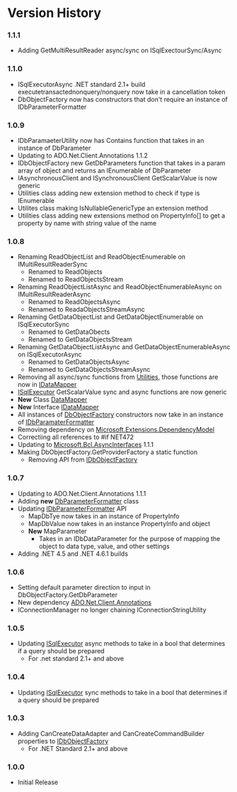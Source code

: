 Version History
===============

### 1.1.1

* Adding GetMultiResultReader async/sync on ISqlExectourSync/Async

### 1.1.0

* ISqlExecutorAsync .NET standard 2.1+ build executetransactednonquery/nonquery now take in a cancellation token
* DbObjectFactory now has constructors that don't require an instance of IDbParameterFormatter


### 1.0.9

* IDbParamaeterUtility now has Contains function that takes in an instance of DbParameter
* Updating to ADO.Net.Client.Annotations 1.1.2
* IDbObjectFactory new GetDbParameters function that takes in a param array of object
  and returns an IEnumerable of DbParameter
* IAsynchronousClient and ISynchronousClient GetScalarValue is now generic
* Utilities class adding new extension method to check if type is IEnumerable
* Utilites class making IsNullableGenericType an extension method
* Utilities class adding new extensions method on PropertyInfo[] to get a property by name with string value of the name

### 1.0.8

* Renaming ReadObjectList and ReadObjectEnumerable on IMultiResultReaderSync
  * Renamed to ReadObjects
  * Renamed to ReadObjectsStream
* Renaming ReadObjectListAsync and ReadObjectEnumerableAsync on IMultiResultReaderAsync
  * Renamed to ReadObjectsAsync
  * Renamed to ReadaObjectsStreamAsync
* Renaming GetDataObjectList and GetDataObjectEnumerable on ISqlExecutorSync
  * Renamed to GetDataObects
  * Renamed to GetDataObjectsStream
* Renaming GetDataObjectListAsync and GetDataObjectEnumerableAsync on ISqlExecutorAsync
  * Renamed to GetDataObjectsAsync
  * Renamed to GetDataObjectsStreamAsync
* Removing all async/sync functions from [Utilities](https://github.com/rgarrison12345/ADO.Net.Client/blob/master/src/ADO.Net.Client.Core/Utilities.cs), those functions are now in [IDataMapper](https://github.com/rgarrison12345/ADO.Net.Client/blob/master/src/ADO.Net.Client.Core/IDataMapper.cs)
* [ISqlExecutor](https://github.com/rgarrison12345/ADO.Net.Client/blob/master/src/ADO.Net.Client.Core/ISqlExecutor.cs) GetScalarValue sync and async functions are now generic
* **New** Class [DataMapper](https://github.com/rgarrison12345/ADO.Net.Client/blob/master/src/ADO.Net.Client.Core/DataMapper.cs)
* **New** Interface [IDataMapper](https://github.com/rgarrison12345/ADO.Net.Client/blob/master/src/ADO.Net.Client.Core/IDataMapper.cs)
* All instances of [DbObjectFactory](https://github.com/rgarrison12345/ADO.Net.Client/blob/master/src/ADO.Net.Client.Core/DbObjectFactory.cs) constructors now take in an instance of [IDbParamaterFormatter](https://github.com/rgarrison12345/ADO.Net.Client/blob/master/src/ADO.Net.Client.Core/IDbParameterFormatter.cs)
* Removing dependency on [Microsoft.Extensions.DependencyModel](https://www.nuget.org/packages/Microsoft.Extensions.DependencyModel)
* Correctiing all references to #if NET472
* Updating to [Microsoft.Bcl.AsyncInterfaces](https://www.nuget.org/packages/Microsoft.Bcl.AsyncInterfaces/) 1.1.1
* Making DbObjectFactory.GetProviderFactory a static function
  * Removing API from [IDbObjectFactory](https://github.com/rgarrison12345/ADO.Net.Client/blob/master/src/ADO.Net.Client.Core/IDbObjectFactory.cs)

### 1.0.7

* Updating to ADO.Net.Client.Annotations 1.1.1
* Adding **new** [DbParameterFormatter](https://github.com/rgarrison12345/ADO.Net.Client/blob/master/src/ADO.Net.Client.Core/DbParameterFormatter.cs) class
* Updating [IDbParameterFormatter](https://github.com/rgarrison12345/ADO.Net.Client/blob/master/src/ADO.Net.Client.Core/IDbParameterFormatter.cs) API
  * MapDbTye now takes in an instance of PropertyInfo
  * MapDbValue now takes in an instance PropertyInfo and object
  * **New** MapParameter
    * Takes in an IDbDataParameter for the purpose of mapping the object to data type, value, and other settings
* Adding .NET 4.5 and .NET 4.6.1 builds

### 1.0.6

* Setting default parameter direction to input in DbObjectFactory.GetDbParameter
* New dependency [ADO.Net.Client.Annotations](https://www.nuget.org/packages/ADO.Net.Client.Annotations/)
* IConnectionManager no longer chaining IConnectionStringUtility 
  
### 1.0.5

* Updating [ISqlExecutor](https://github.com/rgarrison12345/ADO.Net.Client/blob/master/src/ADO.Net.Client.Core/ISqlExecutorAsync.cs) async methods to take in a bool that determines 
  if a query should be prepared
  * For .net standard 2.1+ and above

### 1.0.4

* Updating [ISqlExecutor](https://github.com/rgarrison12345/ADO.Net.Client/blob/master/src/ADO.Net.Client.Core/ISqlExecutorSync.cs) sync methods to take in a bool that determines if a query should be prepared

### 1.0.3
* Adding CanCreateDataAdapter and CanCreateCommandBuilder
  properties to [IDbObjectFactory](https://github.com/rgarrison12345/ADO.Net.Client/blob/master/src/ADO.Net.Client.Core/IDbObjectFactory.cs) 
    * For .NET Standard 2.1+ and above

### 1.0.0

* Initial Release